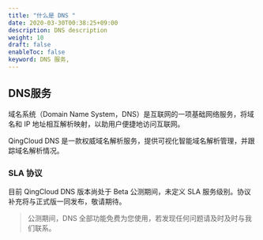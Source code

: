 ```yaml
---
title: "什么是 DNS "
date: 2020-03-30T00:38:25+09:00
description: DNS description
weight: 10
draft: false
enableToc: false
keyword: DNS 服务,
---
```


## DNS服务

域名系统（Domain Name System，DNS）是互联网的一项基础网络服务，将域名和 IP 地址相互解析映射，以助用户便捷地访问互联网。

QingCloud DNS 是一款权威域名解析服务，提供可视化智能域名解析管理，并跟踪域名解析情况。

### SLA 协议

目前 QingCloud DNS 版本尚处于 Beta 公测期间，未定义 SLA 服务级别。协议补充将与正式版一同发布，敬请期待。

> 公测期间，DNS 全部功能免费为您使用，若发现任何问题请及时及时与我们联系。
